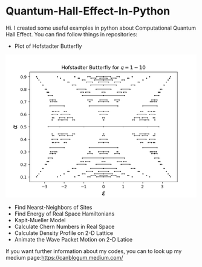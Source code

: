 # Quantum-Hall-Effect-In-Python
Hi. I created some useful examples in python about Computational Quantum Hall Effect. You can find follow things in repositories:
- Plot of Hofstadter Butterfly

![](outputs/Hofstadter%20Butterfly%20for%20q=1-10.png)

- Find Nearst-Neighbors of Sites
- Find Energy of Real Space Hamiltonians
- Kapit-Mueller Model
- Calculate Chern Numbers in Real Space
- Calculate Density Profile on 2-D Lattice
- Animate the Wave Packet Motion on 2-D Latice

If you want further information about my codes, you can to look up my medium page:https://canblogum.medium.com/
